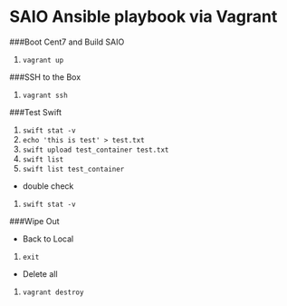 SAIO Ansible playbook via Vagrant
=================================
###Boot Cent7 and Build SAIO 
 1. `vagrant up`

###SSH to the Box
 1. `vagrant ssh`

###Test Swift
 1. `swift stat -v`
 1. `echo 'this is test' > test.txt`
 1. `swift upload test_container test.txt`
 1. `swift list `
 1. `swift list test_container`
 
- double check

 1. `swift stat -v`

###Wipe Out
- Back to Local

 1. `exit`
 
- Delete all 

 1. `vagrant destroy`

